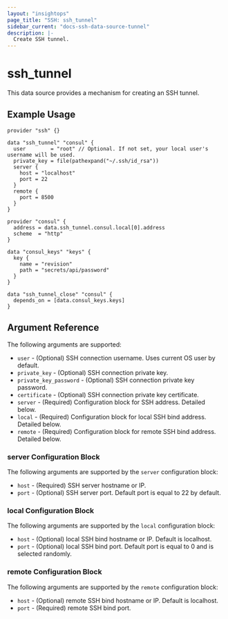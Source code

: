 ```yaml
---
layout: "insightops"
page_title: "SSH: ssh_tunnel"
sidebar_current: "docs-ssh-data-source-tunnel"
description: |-
  Create SSH tunnel.
---
```


# ssh_tunnel

This data source provides a mechanism for creating an SSH tunnel.

## Example Usage

```hcl
provider "ssh" {}

data "ssh_tunnel" "consul" {
  user        = "root" // Optional. If not set, your local user's username will be used.
  private_key = file(pathexpand("~/.ssh/id_rsa"))
  server {
    host = "localhost"
    port = 22
  }
  remote {
    port = 8500
  }
}

provider "consul" {
  address = data.ssh_tunnel.consul.local[0].address
  scheme  = "http"
}

data "consul_keys" "keys" {
  key {
    name = "revision"
    path = "secrets/api/password"
  }
}

data "ssh_tunnel_close" "consul" {
  depends_on = [data.consul_keys.keys]
}
```

## Argument Reference

The following arguments are supported:

* `user` - (Optional) SSH connection username. Uses current OS user by default.
* `private_key` - (Optional) SSH connection private key.
* `private_key_password` - (Optional) SSH connection private key password.
* `certificate` - (Optional) SSH connection private key certificate.
* `server` - (Required) Configuration block for SSH address. Detailed below.
* `local` - (Required) Configuration block for local SSH bind address. Detailed below.
* `remote` - (Required) Configuration block for remote SSH bind address. Detailed below.

### server Configuration Block

The following arguments are supported by the `server` configuration block:

* `host` - (Required) SSH server hostname or IP.
* `port` - (Optional) SSH server port. Default port is equal to 22 by default.

### local Configuration Block

The following arguments are supported by the `local` configuration block:

* `host` - (Optional) local SSH bind hostname or IP. Default is localhost.
* `port` - (Optional) local SSH bind port. Default port is equal to 0 and is selected randomly.

### remote Configuration Block

The following arguments are supported by the `remote` configuration block:

* `host` - (Optional) remote SSH bind hostname or IP. Default is localhost.
* `port` - (Required) remote SSH bind port.